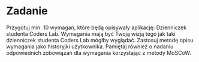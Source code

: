 # Zadanie
Przygotuj min. 10 wymagań, które będą opisywały aplikację: Dzienniczek studenta Coders Lab.
Wymagania mają być Twoją wizją tego jak taki dzienniczek studenta Coders Lab mógłby wyglądać.
Zastosuj metodę opisu wymagania jako historyjki użytkownika. Pamiętaj również o nadaniu
odpowiednich zobowiązań dla wymagania korzystając z metody MoSCoW.